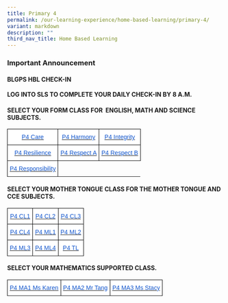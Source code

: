 ```yaml
---
title: Primary 4
permalink: /our-learning-experience/home-based-learning/primary-4/
variant: markdown
description: ""
third_nav_title: Home Based Learning
---
```

### Important&nbsp;Announcement


#### BLGPS HBL CHECK-IN

**LOG INTO SLS TO COMPLETE YOUR DAILY CHECK-IN BY 8 A.M.**

#### SELECT YOUR FORM CLASS FOR&nbsp;&nbsp;ENGLISH, MATH AND SCIENCE SUBJECTS.

<style type="text/css">
.tg  {border-collapse:collapse;border-spacing:0;}
.tg td{border-color:black;border-style:solid;border-width:1px;font-family:Arial, sans-serif;font-size:14px;
  overflow:hidden;padding:10px 5px;word-break:normal;}
.tg th{border-color:black;border-style:solid;border-width:1px;font-family:Arial, sans-serif;font-size:14px;
  font-weight:normal;overflow:hidden;padding:10px 5px;word-break:normal;}
.tg .tg-db9x{background-color:#FFF;color:#15C;text-align:center;text-decoration:underline;vertical-align:top}
</style>
<table class="tg">
<thead>
  <tr>
    <th class="tg-db9x"><a href="https://docs.google.com/document/d/16BmFiBOjqngdf762fYeHpWueqbcfa-R0/edit"><span style="color:#15C;background-color:transparent">P4 Care</span></a></th>
    <th class="tg-db9x"><a href="https://docs.google.com/document/d/19Z1NA93RFktSe_vqh6WINhnMZzVNwu7y/edit"><span style="color:#15C;background-color:transparent">P4 Harmony</span></a></th>
    <th class="tg-db9x"><a href="https://docs.google.com/document/d/1dP4ROLV6bHDfi_fuJbguaiuaGFeJof3g/edit"><span style="color:#15C;background-color:transparent">P4 Integrity</span></a></th>
  </tr>
</thead>
<tbody>
  <tr>
    <td class="tg-db9x"><a href="https://docs.google.com/document/d/1AjnB58CJWNfA4l3n0_5CHlZGI9LIBy1H/edit"><span style="color:#15C;background-color:transparent">P4 Resilience</span></a></td>
    <td class="tg-db9x"><a href="https://docs.google.com/document/d/1PntXUJzWBAzjTcFdeVWMJL2duVWhCrh1/edit"><span style="color:#15C;background-color:transparent">P4 Respect A</span></a></td>
    <td class="tg-db9x"><a href="https://docs.google.com/document/d/1dMUTFcolOk2Mixd-dPQL-ZztUJ_rf6c1/edit"><span style="color:#15C;background-color:transparent">P4 Respect B</span></a>
  </td></tr>

</tbody><tbody>
  <tr>
    <td class="tg-db9x"><a href="https://docs.google.com/document/d/14xv2M929YZz5mpGn22KCNilCSC1daciX/edit"><span style="color:#15C;background-color:transparent">P4 Responsibility</span></a></td>
  </tr>
  <tr>
  </tr>
</tbody>
</table>

#### SELECT YOUR MOTHER TONGUE CLASS FOR THE MOTHER TONGUE AND CCE SUBJECTS.

<style type="text/css">
.tg  {border-collapse:collapse;border-spacing:0;}
.tg td{border-color:black;border-style:solid;border-width:1px;font-family:Arial, sans-serif;font-size:14px;
  overflow:hidden;padding:10px 5px;word-break:normal;}
.tg th{border-color:black;border-style:solid;border-width:1px;font-family:Arial, sans-serif;font-size:14px;
  font-weight:normal;overflow:hidden;padding:10px 5px;word-break:normal;}
.tg .tg-db9x{background-color:#FFF;color:#15C;text-align:center;text-decoration:underline;vertical-align:top}
.tg .tg-ktyi{background-color:#FFF;text-align:left;vertical-align:top}
</style>
<table class="tg">
<thead>
  <tr>
    <th class="tg-db9x"><a href="https://docs.google.com/document/d/1RExp7WD2cICZ50VYGN2GabADb84lQkIh/edit"><span style="color:#15C;background-color:transparent">P4 CL1</span></a></th>
    <th class="tg-db9x"><a href="https://docs.google.com/document/d/1nBIZu1A2ix0RO_6PW3c6s-X1Mr59teCZ/edit"><span style="color:#15C;background-color:transparent">P4 CL2</span></a></th>
    <th class="tg-db9x"><a href="https://docs.google.com/document/d/1bWah4_F8eXIoUDS58DXh7HwFaOZt5edn/edit"><span style="color:#15C;background-color:transparent">P4 CL3</span></a></th>
  </tr>
</thead>
<tbody>
  <tr>
    <td class="tg-db9x"><a href="https://docs.google.com/document/d/1itXMBE9Zb3oQiVxfXPWrmd9dJVdmFWY9/edit"><span style="color:#15C;background-color:transparent">P4 CL4</span></a></td>
    <td class="tg-db9x"><a href="https://docs.google.com/document/d/1RlENCGu2iR6fvdojSsk4X90ZPLAF7oU4/edit"><span style="color:#15C;background-color:transparent">P4 ML1</span></a></td>
    <td class="tg-db9x"><a href="https://docs.google.com/document/d/1QqeX1xZJM2Fdav4g3VSEZyFKXvgnrHii/edit"><span style="color:#15C;background-color:transparent">P4 ML2</span></a></td>
  </tr>
  <tr>
    <td class="tg-db9x"><a href="https://docs.google.com/document/d/1vN_IJMYSzpeAYZQ36Nxi94MdAQ7l7jw-/edit?usp=sharing&amp;ouid=105417872371350287373&amp;rtpof=true&amp;sd=truet"><span style="color:#15C;background-color:transparent">P4 ML3</span></a></td>
    <td class="tg-db9x"><a href="https://docs.google.com/document/d/1ktmZ_Y3Hz4pxonPnDoU9AYOqe7Zp87xg/edit?usp=sharing&amp;ouid=105417872371350287373&amp;rtpof=true&amp;sd=true"><span style="color:#15C;background-color:transparent">P4 ML4</span></a></td>
    <td class="tg-db9x"><a href="https://docs.google.com/document/d/1HAYg2VkSnCqYFDS7Au5kN25pxdfHp9PX/edit"><span style="color:#15C;background-color:transparent">P4 TL</span></a></td>
  </tr>
  <tr>
  </tr>
</tbody>
</table>


#### SELECT YOUR MATHEMATICS SUPPORTED CLASS.

<style type="text/css">
.tg  {border-collapse:collapse;border-spacing:0;}
.tg td{border-color:black;border-style:solid;border-width:1px;font-family:Arial, sans-serif;font-size:14px;
  overflow:hidden;padding:10px 5px;word-break:normal;}
.tg th{border-color:black;border-style:solid;border-width:1px;font-family:Arial, sans-serif;font-size:14px;
  font-weight:normal;overflow:hidden;padding:10px 5px;word-break:normal;}
.tg .tg-db9x{background-color:#FFF;color:#15C;text-align:center;text-decoration:underline;vertical-align:top}
.tg .tg-ktyi{background-color:#FFF;text-align:left;vertical-align:top}
</style>
<table class="tg">
<thead>
  <tr>
    <th class="tg-db9x"><a href="https://docs.google.com/document/d/1Jr7WdfIrmzSebESYY2ndAOzn9UHOqvzJ/edit"><span style="color:#15C;background-color:transparent">P4 MA1 Ms Karen</span></a></th>
    <th class="tg-db9x"><a href="https://docs.google.com/document/d/1nBeC0oNONJSM72jA016Q43Yq34UT2VZ9/edit"><span style="color:#15C;background-color:transparent">P4 MA2 Mr Tang</span></a></th>
    <th class="tg-db9x"><a href="https://docs.google.com/document/d/1qgV0ZjnbxkbSuoaIoGxbVRJM_CJ_A8bR/edit?usp=sharing&amp;ouid=105417872371350287373&amp;rtpof=true&amp;sd=true"><span style="color:#15C;background-color:transparent">P4 MA3 Ms Stacy</span></a></th>
  </tr>
</thead>
<tbody>
  <tr>
  </tr>
</tbody>
</table>